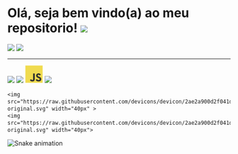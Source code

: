 <h1>Olá, seja bem vindo(a) ao meu repositorio! <span><img width="50px" src="https://user-images.githubusercontent.com/95941924/147305886-8271bbe2-690c-408a-882e-8d8e798aca55.png"></span></h1>
<div>
  <a href="https://github.com/kellycsantos"></a>
  <img height="155em"  src="https://github-readme-stats.vercel.app/api?username=kellycsantos&show_icons=true&theme=dracula&include_all_commits=true&count_private=true">
  <img height="155.1em"  src="https://github-readme-stats.vercel.app/api/top-langs/?username=kellycsantos&layout=compact&langs_count=16&theme=dracula">
 </div>   
  
  <hr></hr>
  
  
  <div>
    <img src="https://www.svgrepo.com/show/349402/html5.svg" width="40px" />
    <img src="https://www.svgrepo.com/show/349330/css3.svg" width="40px"/>
    <img src="https://raw.githubusercontent.com/devicons/devicon/2ae2a900d2f041da66e950e4d48052658d850630/icons/javascript/javascript-original.svg" width="40px">
  <img src="https://pt.m.wikipedia.org/wiki/Ficheiro:Vue.js_Logo_2.svg" width="40px">


    <img src="https://raw.githubusercontent.com/devicons/devicon/2ae2a900d2f041da66e950e4d48052658d850630/icons/git/git-original.svg" width="40px" >  
    <img src="https://raw.githubusercontent.com/devicons/devicon/2ae2a900d2f041da66e950e4d48052658d850630/icons/github/github-original.svg" width="40px">
  
 
   
  </div>
  
  
  ![Snake animation](https://github.com/kellycsantos/kellycsantos/blob/output/github-contribution-grid-snake.svg)
